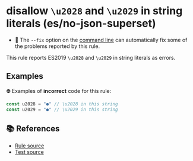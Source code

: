 # disallow `\u2028` and `\u2029` in string literals (es/no-json-superset)

- 🔧 The `--fix` option on the [command line](http://eslint.org/docs/user-guide/command-line-interface#fix) can automatically fix some of the problems reported by this rule.

This rule reports ES2019 `\u2028` and `\u2029` in string literals as errors.

## Examples

⛔ Examples of **incorrect** code for this rule:

```js
const u2028 = "●" // \u2028 in this string
const u2029 = "●" // \u2029 in this string
```

## 📚 References

- [Rule source](https://github.com/mysticatea/eslint-plugin-es/blob/v1.2.0/lib/rules/no-json-superset.js)
- [Test source](https://github.com/mysticatea/eslint-plugin-es/blob/v1.2.0/tests/lib/rules/no-json-superset.js)
